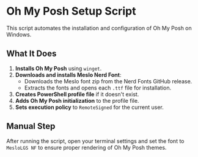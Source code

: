 # Oh My Posh Setup Script

This script automates the installation and configuration of Oh My Posh on Windows.

## What It Does

1. **Installs Oh My Posh** using `winget`.
2. **Downloads and installs Meslo Nerd Font**:
   - Downloads the Meslo font zip from the Nerd Fonts GitHub release.
   - Extracts the fonts and opens each `.ttf` file for installation.
3. **Creates PowerShell profile file** if it doesn't exist.
4. **Adds Oh My Posh initialization** to the profile file.
5. **Sets execution policy** to `RemoteSigned` for the current user.

## Manual Step

After running the script, open your terminal settings and set the font to `MesloLGS NF` to ensure proper rendering of Oh My Posh themes.
